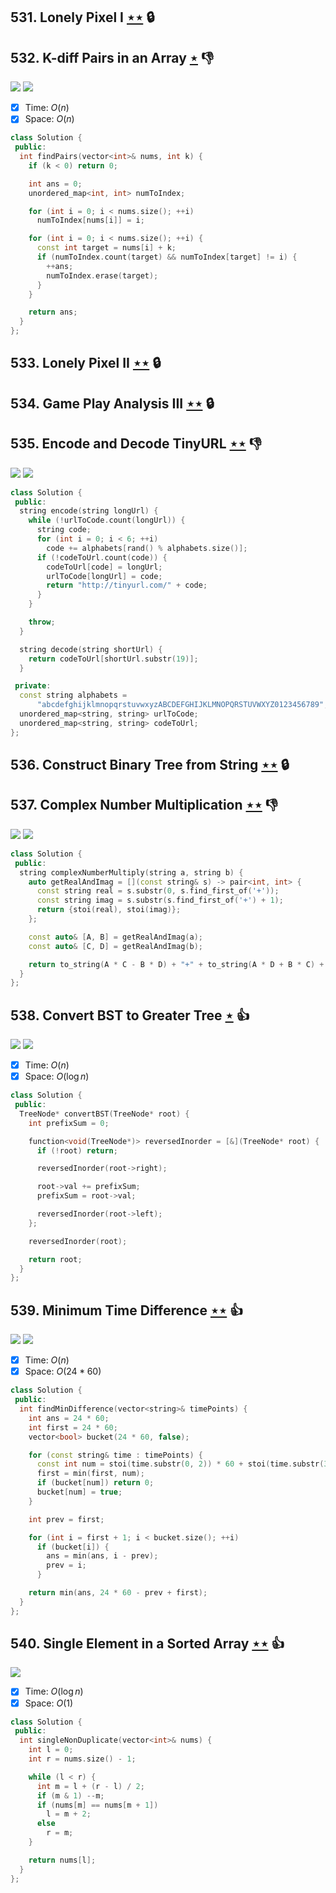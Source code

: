 ## 531. Lonely Pixel I [$\star\star$](https://leetcode.com/problems/lonely-pixel-i) 🔒

## 532. K-diff Pairs in an Array [$\star$](https://leetcode.com/problems/k-diff-pairs-in-an-array) :thumbsdown:

![](https://img.shields.io/badge/-Hash%20Table-7BA23F.svg?style=flat-square) ![](https://img.shields.io/badge/-Two%20Pointers-2EA9DF.svg?style=flat-square)

- [x] Time: $O(n)$
- [x] Space: $O(n)$

```cpp
class Solution {
 public:
  int findPairs(vector<int>& nums, int k) {
    if (k < 0) return 0;

    int ans = 0;
    unordered_map<int, int> numToIndex;

    for (int i = 0; i < nums.size(); ++i)
      numToIndex[nums[i]] = i;

    for (int i = 0; i < nums.size(); ++i) {
      const int target = nums[i] + k;
      if (numToIndex.count(target) && numToIndex[target] != i) {
        ++ans;
        numToIndex.erase(target);
      }
    }

    return ans;
  }
};
```

## 533. Lonely Pixel II [$\star\star$](https://leetcode.com/problems/lonely-pixel-ii) 🔒

## 534. Game Play Analysis III [$\star\star$](https://leetcode.com/problems/game-play-analysis-iii) 🔒

## 535. Encode and Decode TinyURL [$\star\star$](https://leetcode.com/problems/encode-and-decode-tinyurl) :thumbsdown:

![](https://img.shields.io/badge/-Hash%20Table-7BA23F.svg?style=flat-square) ![](https://img.shields.io/badge/-Math-434343.svg?style=flat-square)

```cpp
class Solution {
 public:
  string encode(string longUrl) {
    while (!urlToCode.count(longUrl)) {
      string code;
      for (int i = 0; i < 6; ++i)
        code += alphabets[rand() % alphabets.size()];
      if (!codeToUrl.count(code)) {
        codeToUrl[code] = longUrl;
        urlToCode[longUrl] = code;
        return "http://tinyurl.com/" + code;
      }
    }

    throw;
  }

  string decode(string shortUrl) {
    return codeToUrl[shortUrl.substr(19)];
  }

 private:
  const string alphabets =
      "abcdefghijklmnopqrstuvwxyzABCDEFGHIJKLMNOPQRSTUVWXYZ0123456789";
  unordered_map<string, string> urlToCode;
  unordered_map<string, string> codeToUrl;
};
```

## 536. Construct Binary Tree from String [$\star\star$](https://leetcode.com/problems/construct-binary-tree-from-string) 🔒

## 537. Complex Number Multiplication [$\star\star$](https://leetcode.com/problems/complex-number-multiplication) :thumbsdown:

![](https://img.shields.io/badge/-Math-434343.svg?style=flat-square) ![](https://img.shields.io/badge/-String-60373E.svg?style=flat-square)

```cpp
class Solution {
 public:
  string complexNumberMultiply(string a, string b) {
    auto getRealAndImag = [](const string& s) -> pair<int, int> {
      const string real = s.substr(0, s.find_first_of('+'));
      const string imag = s.substr(s.find_first_of('+') + 1);
      return {stoi(real), stoi(imag)};
    };

    const auto& [A, B] = getRealAndImag(a);
    const auto& [C, D] = getRealAndImag(b);

    return to_string(A * C - B * D) + "+" + to_string(A * D + B * C) + "i";
  }
};
```

## 538. Convert BST to Greater Tree [$\star$](https://leetcode.com/problems/convert-bst-to-greater-tree) :thumbsup:

![](https://img.shields.io/badge/-BST-616138.svg?style=flat-square) ![](https://img.shields.io/badge/-Tree-227D51.svg?style=flat-square)

- [x] Time: $O(n)$
- [x] Space: $O(\log n)$

```cpp
class Solution {
 public:
  TreeNode* convertBST(TreeNode* root) {
    int prefixSum = 0;

    function<void(TreeNode*)> reversedInorder = [&](TreeNode* root) {
      if (!root) return;

      reversedInorder(root->right);

      root->val += prefixSum;
      prefixSum = root->val;

      reversedInorder(root->left);
    };

    reversedInorder(root);

    return root;
  }
};
```

## 539. Minimum Time Difference [$\star\star$](https://leetcode.com/problems/minimum-time-difference) :thumbsup:

![](https://img.shields.io/badge/-Bucket%20Sort-DB4D6D.svg?style=flat-square) ![](https://img.shields.io/badge/-String-60373E.svg?style=flat-square)

- [x] Time: $O(n)$
- [x] Space: $O(24 * 60)$

```cpp
class Solution {
 public:
  int findMinDifference(vector<string>& timePoints) {
    int ans = 24 * 60;
    int first = 24 * 60;
    vector<bool> bucket(24 * 60, false);

    for (const string& time : timePoints) {
      const int num = stoi(time.substr(0, 2)) * 60 + stoi(time.substr(3));
      first = min(first, num);
      if (bucket[num]) return 0;
      bucket[num] = true;
    }

    int prev = first;

    for (int i = first + 1; i < bucket.size(); ++i)
      if (bucket[i]) {
        ans = min(ans, i - prev);
        prev = i;
      }

    return min(ans, 24 * 60 - prev + first);
  }
};
```

## 540. Single Element in a Sorted Array [$\star\star$](https://leetcode.com/problems/single-element-in-a-sorted-array) :thumbsup:

![](https://img.shields.io/badge/-Binary%20Search-1B813E.svg?style=flat-square)

- [x] Time: $O(\log n)$
- [x] Space: $O(1)$

```cpp
class Solution {
 public:
  int singleNonDuplicate(vector<int>& nums) {
    int l = 0;
    int r = nums.size() - 1;

    while (l < r) {
      int m = l + (r - l) / 2;
      if (m & 1) --m;
      if (nums[m] == nums[m + 1])
        l = m + 2;
      else
        r = m;
    }

    return nums[l];
  }
};
```
